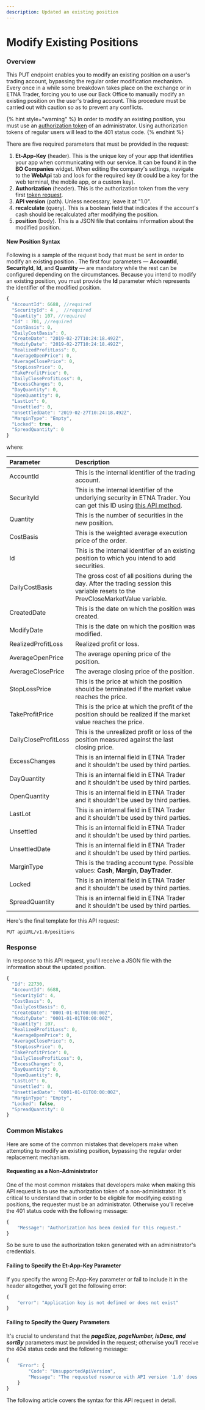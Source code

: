 ```yaml
---
description: Updated an existing position
---
```


# Modify Existing Positions

### Overview

This PUT endpoint enables you to modify an existing position on a user's trading account, bypassing the regular order modification mechanism.  Every once in a while some breakdown takes place on the exchange or in ETNA Trader, forcing you to use our Back Office to manually modify an existing position on the user's trading account. This procedure must be carried out with caution so as to prevent any conflicts.

{% hint style="warning" %}
In order to modify an existing position, you must use an [authorization token]() of an administrator. Using authorization tokens of regular users will lead to the 401 status code.
{% endhint %}

There are five required parameters that must be provided in the request:

1. **Et-App-Key** \(header\). This is the unique key of your app that identifies your app when communicating with our service. It can be found it in the **BO Companies** widget. When editing the company's settings, navigate to the **WebApi** tab and look for the required key \(it could be a key for the web terminal, the mobile app, or a custom key\).
2. **Authorization** \(header\). This is the authorization token from the very first [token request]().
3. **API version** \(path\). Unless necessary, leave it at "1.0".
4. **recalculate** \(query\). This is a boolean field that indicates if the account's cash should be recalculated after modifying the position.
5. **position** \(body\). This is a JSON file that contains information about the modified position. 

#### New Position Syntax

Following is a sample of the request body that must be sent in order to modify an existing position . The first four parameters — **AccountId**, **SecurityId**, **Id**, and **Quantity** — are mandatory while the rest can be configured depending on the circumstances. Because you intend to modify an existing position, you must  provide the **Id** parameter which represents the identifier of the modified position.

```javascript
{
  "AccountId": 6688, //required
  "SecurityId": 4 ,  //required
  "Quantity": 107, //required
  "Id" : 701, //required
  "CostBasis": 0,
  "DailyCostBasis": 0,
  "CreateDate": "2019-02-27T10:24:18.492Z",
  "ModifyDate": "2019-02-27T10:24:18.492Z",
  "RealizedProfitLoss": 0,
  "AverageOpenPrice": 0,
  "AverageClosePrice": 0,
  "StopLossPrice": 0,
  "TakeProfitPrice": 0,
  "DailyCloseProfitLoss": 0,
  "ExcessChanges": 0,
  "DayQuantity": 0,
  "OpenQuantity": 0,
  "LastLot": 0,
  "Unsettled": 0,
  "UnsettledDate": "2019-02-27T10:24:18.492Z",
  "MarginType": "Empty",
  "Locked": true,
  "SpreadQuantity": 0 
}
```

where:

| Parameter | Description |
| :--- | :--- |
| AccountId | This is the internal identifier of the trading account. |
| SecurityId | This is the internal identifier of the underlying security in ETNA Trader. You can get this ID using [this API method](../securities/get-securitys-info-by-its-ticket-symbol.md). |
| Quantity | This is the number of securities in the new position. |
| CostBasis | This is the weighted average execution price of the order. |
| Id | This is the internal identifier of an existing position to which you intend to add securities. |
| DailyCostBasis | The gross cost of all positions during the day. After the trading session this variable resets to the PrevCloseMarketValue variable. |
| CreatedDate | This is the date on which the position was created. |
| ModifyDate | This is the date on which the position was modified. |
| RealizedProfitLoss | Realized profit or loss. |
| AverageOpenPrice | The average opening price of the position. |
| AverageClosePrice | The average closing price of the position.  |
| StopLossPrice | This is the price at which the position should be terminated if the market value reaches the price. |
| TakeProfitPrice | This is the price at which the profit of the position should be realized if the market value reaches the price. |
| DailyCloseProfitLoss | This is the unrealized profit or loss of the position measured against the last closing price. |
| ExcessChanges | This is an internal field in ETNA Trader and it shouldn't be used by third parties. |
| DayQuantity | This is an internal field in ETNA Trader and it shouldn't be used by third parties. |
| OpenQuantity | This is an internal field in ETNA Trader and it shouldn't be used by third parties. |
| LastLot | This is an internal field in ETNA Trader and it shouldn't be used by third parties. |
| Unsettled | This is an internal field in ETNA Trader and it shouldn't be used by third parties. |
| UnsettledDate | This is an internal field in ETNA Trader and it shouldn't be used by third parties. |
| MarginType | This is the trading account type. Possible values: **Cash**, **Margin**, **DayTrader**. |
| Locked | This is an internal field in ETNA Trader and it shouldn't be used by third parties. |
| SpreadQuantity | This is an internal field in ETNA Trader and it shouldn't be used by third parties. |

Here's the final template for this API request:

```text
PUT apiURL/v1.0/positions  
```

### Response

In response to this API request, you'll receive a JSON file with the information about the updated position.

```javascript
{
  "Id": 22730,
  "AccountId": 6688,
  "SecurityId": 4,
  "CostBasis": 0,
  "DailyCostBasis": 0,
  "CreateDate": "0001-01-01T00:00:00Z",
  "ModifyDate": "0001-01-01T00:00:00Z",
  "Quantity": 107,
  "RealizedProfitLoss": 0,
  "AverageOpenPrice": 0,
  "AverageClosePrice": 0,
  "StopLossPrice": 0,
  "TakeProfitPrice": 0,
  "DailyCloseProfitLoss": 0,
  "ExcessChanges": 0,
  "DayQuantity": 0,
  "OpenQuantity": 0,
  "LastLot": 0,
  "Unsettled": 0,
  "UnsettledDate": "0001-01-01T00:00:00Z",
  "MarginType": "Empty",
  "Locked": false,
  "SpreadQuantity": 0
}
```

### Common Mistakes

Here are some of the common mistakes that developers make when attempting to modify an existing position, bypassing the regular order replacement mechanism.

#### Requesting as a Non-Administrator

One of the most common mistakes that developers make when making this API request is to use the authorization token of a non-administrator. It's critical to understand that in order to be eligible for modifying existing positions, the requester must be an administrator. Otherwise you'll receive the 401 status code with the following message:

```javascript
{
    "Message": "Authorization has been denied for this request."
}
```

So be sure to use the authorization token generated with an administrator's credentials.

#### Failing to Specify the Et-App-Key Parameter

If you specify the wrong Et-App-Key parameter or fail to include it in the header altogether, you'll get the following error:

```javascript
{
    "error": "Application key is not defined or does not exist"
}
```

#### Failing to Specify the Query Parameters

It's crucial to understand that the _**pageSize, pageNumber, isDesc, and sortBy**_ parameters must be provided in the request; otherwise you'll receive the 404 status code and the following message:

```javascript
{
    "Error": {
        "Code": "UnsupportedApiVersion",
        "Message": "The requested resource with API version '1.0' does not support HTTP method 'GET'."
    }
}
```

The following article covers the syntax for this API request in detail.

